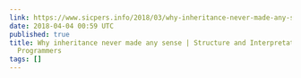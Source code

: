 ```yaml
---
link: https://www.sicpers.info/2018/03/why-inheritance-never-made-any-sense/
date: 2018-04-04 00:59 UTC
published: true
title: Why inheritance never made any sense | Structure and Interpretation of Computer
  Programmers
tags: []
---
```



